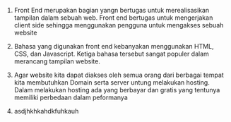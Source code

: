 1. Front End merupakan bagian yangn bertugas untuk merealisasikan tampilan dalam sebuah web. Front end bertugas untuk mengerjakan client side sehingga menggunakan pengguna untuk mengakses sebuah website

2. Bahasa yang digunakan front end kebanyakan menggunakan HTML, CSS, dan Javascript. Ketiga bahasa tersebut sangat populer dalam merancang tampilan website.

3. Agar website kita dapat diakses oleh semua orang dari berbagai tempat kita membutuhkan Domain serta server untung melakukan hosting. Dalam melakukan hosting ada yang berbayar dan gratis yang tentunya memiliki perbedaan dalam peformanya

4. asdjhkhkahdkfuhkauh